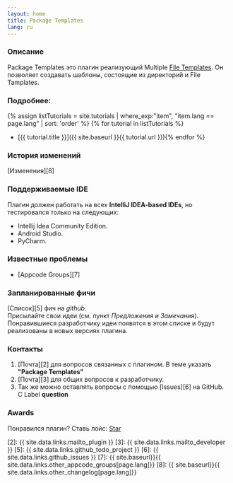 ```yaml
---
layout: home
title: Package Templates
lang: ru
---
```


### Описание
Package Templates это плагин реализующий Multiple [File Templates][1]. Он позволяет создавать шаблоны, состоящие из директорий и File Tamplates.

### Подробнее:
{% assign listTutorials = site.tutorials | where_exp:"item", "item.lang == page.lang" | sort: 'order' %}
{% for tutorial in listTutorials %}
* [{{ tutorial.title }}]({{ site.baseurl }}{{ tutorial.url }}){% endfor %}

### История изменений
[Изменения][8]

### Поддерживаемые IDE
Плагин должен работать на всех **IntelliJ IDEA-based IDEs**, но тестировался только на следующих:

* Intellij Idea Community Edition.
* Android Studio.
* PyCharm.

### Известные проблемы
* [Appcode Groups][7]

### Запланированные фичи
[Список][5] фич на *github*.<br>
Присылайте свои идеи (см. пункт *Предложения и Замечания*). Понравившиеся разработчику идеи появятся в этом списке и будут реализованы в новых версиях плагина.

### Контакты

1. [Почта][2] для вопросов связанных с плагином. В теме указать **"Package Templates"**
2. [Почта][3] для общих вопросов к разработчику.
3. Так же можно оставлять вопросы с помощью [Issues][6] на GitHub. С Label **question**

### Awards
Понравился плагин? Ставь лойс: <a class="github-button" href="https://github.com/CeH9/PackageTemplates" data-icon="octicon-star" data-count-href="/CeH9/PackageTemplates/stargazers" data-count-api="/repos/CeH9/PackageTemplates#stargazers_count" data-count-aria-label="# stargazers on GitHub" aria-label="Star CeH9/PackageTemplates on GitHub">Star</a>

[1]: https://www.jetbrains.com/help/idea/2016.2/file-and-code-templates.html
[2]: {{ site.data.links.mailto_plugin }}
[3]: {{ site.data.links.mailto_developer }}
[5]: {{ site.data.links.github_todo_project }}
[6]: {{ site.data.links.github_issues }}
[7]: {{ site.baseurl}}{{ site.data.links.other_appcode_groups[page.lang]}}
[8]: {{ site.baseurl}}{{ site.data.links.other_changelog[page.lang]}}